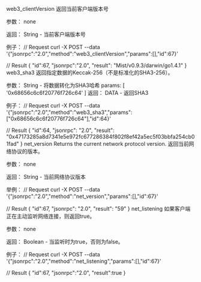 web3_clientVersion
返回当前客户端版本号

参数：
none

返回：
String - 当前客户端版本号

例子：
// Request
curl -X POST --data '{"jsonrpc":"2.0","method":"web3_clientVersion","params":[],"id":67}'

// Result
{
  "id":67,
  "jsonrpc":"2.0",
  "result": "Mist/v0.9.3/darwin/go1.4.1"
}
web3_sha3
返回指定数据的Keccak-256（不是标准化的SHA3-256）。

参数：
String - 将数据转化为SHA3哈希
params: [
  '0x68656c6c6f20776f726c64'
]
返回：
DATA - 返回SHA3

例子：
// Request
curl -X POST --data '{"jsonrpc":"2.0","method":"web3_sha3","params":["0x68656c6c6f20776f726c64"],"id":64}'

// Result
{
  "id":64,
  "jsonrpc": "2.0",
  "result": "0x47173285a8d7341e5e972fc677286384f802f8ef42a5ec5f03bbfa254cb01fad"
}
net_version
Returns the current network protocol version.
返回当前网络协议的版本。

参数：
none

返回：
String - 当前网络协议版本

举例：
// Request
curl -X POST --data '{"jsonrpc":"2.0","method":"net_version","params":[],"id":67}'

// Result
{
  "id":67,
  "jsonrpc": "2.0",
  "result": "59"
}
net_listening
如果客户端正在主动监听网络连接，则返回true。

参数：
none

返回：
Boolean - 当监听时为true，否则为false。

例子：
// Request
curl -X POST --data '{"jsonrpc":"2.0","method":"net_listening","params":[],"id":67}'

// Result
{
  "id":67,
  "jsonrpc":"2.0",
  "result":true
}
